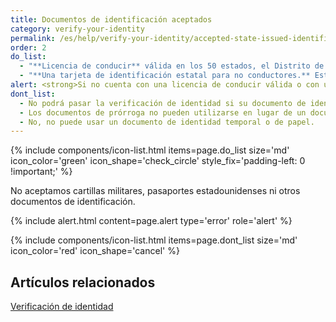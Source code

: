 ```yaml
---
title: Documentos de identificación aceptados
category: verify-your-identity
permalink: /es/help/verify-your-identity/accepted-state-issued-identification/
order: 2
do_list:
  - "**Licencia de conducir** válida en los 50 estados, el Distrito de Columbia (DC) y otros territorios de Estados Unidos (Guam, Islas Vírgenes de Estados Unidos, Samoa Americana, Islas Marianas y Puerto Rico)"
  - "**Una tarjeta de identificación estatal para no conductores.** Este es un documento de identidad emitido por el estado, el Distrito de Columbia (DC) o el territorio de EE. UU. que hace valer la identidad pero no otorga privilegios de conducción."
alert: <strong>Si no cuenta con una licencia de conducir válida o con un documento de identidad estatal, no puede utilizar Login.gov para verificar su identidad.</strong> Por favor, comuníquese con el centro de ayuda de la entidad asociada para saber qué puede hacer como alternativa.
dont_list:
  - No podrá pasar la verificación de identidad si su documento de identidad está caducado.
  - Los documentos de prórroga no pueden utilizarse en lugar de un documento de identidad vigente y no caducado.
  - No, no puede usar un documento de identidad temporal o de papel.
---
```


{% include components/icon-list.html items=page.do_list size='md' icon_color='green' icon_shape='check_circle'  style_fix='padding-left: 0 !important;' %}

<p class="font-heading-md text-bold">
No aceptamos cartillas militares, pasaportes estadounidenses ni otros documentos de identificación.
</p>

{% include alert.html content=page.alert type='error' role='alert' %}

{% include components/icon-list.html items=page.dont_list size='md' icon_color='red' icon_shape='cancel' %}

## Artículos relacionados

[Verificación de identidad](/es/help/verify-your-identity/overview/)
